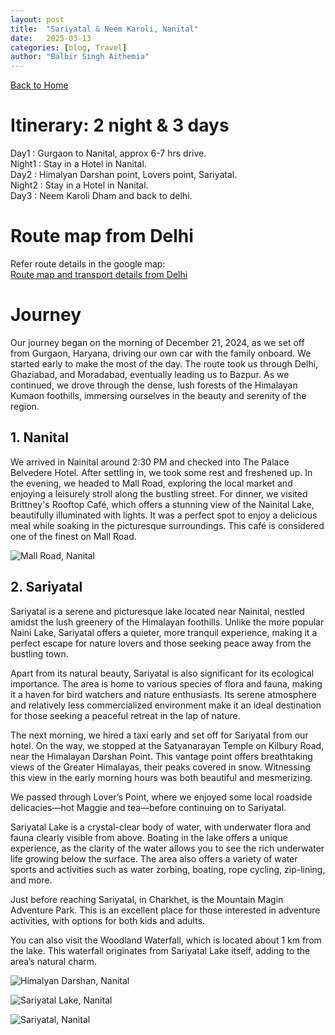 ```yaml
---
layout: post
title:  "Sariyatal & Neem Karoli, Nanital"
date:   2025-03-13
categories: [blog, Travel]
author: "Balbir Singh Aithemia"
---
```

[Back to Home](https://bsgh1107.github.io/)  


# **Itinerary: 2 night & 3 days**
Day1    : Gurgaon to Nanital, approx 6-7 hrs drive.   
Night1  : Stay in a Hotel in Nanital.  
Day2    : Himalyan Darshan point, Lovers point, Sariyatal.  
Night2  : Stay in a Hotel in Nanital.  
Day3    : Neem Karoli Dham and back to delhi.  
 
# **Route map from Delhi** 

Refer route details in the google map:  
[Route map and transport details from Delhi](https://www.google.com/maps/d/edit?mid=1o-pitHG1ZW724yb87mNDr3aLWwWUUuY&ll=28.93232780838213%2C78.29346499999998&z=9)


# **Journey**
Our journey began on the morning of December 21, 2024, as we set off from Gurgaon, Haryana, driving our own car with the family onboard. We started early to make the most of the day. The route took us through Delhi, Ghaziabad, and Moradabad, eventually leading us to Bazpur. As we continued, we drove through the dense, lush forests of the Himalayan Kumaon foothills, immersing ourselves in the beauty and serenity of the region.


## 1. Nanital
We arrived in Nainital around 2:30 PM and checked into The Palace Belvedere Hotel. After settling in, we took some rest and freshened up. In the evening, we headed to Mall Road, exploring the local market and enjoying a leisurely stroll along the bustling street. For dinner, we visited Brittney's Rooftop Café, which offers a stunning view of the Nainital Lake, beautifully illuminated with lights. It was a perfect spot to enjoy a delicious meal while soaking in the picturesque surroundings. This café is considered one of the finest on Mall Road.  

![Mall Road, Nanital](/assets/images/MallRoad.jpg)

## 2. Sariyatal
Sariyatal is a serene and picturesque lake located near Nainital, nestled amidst the lush greenery of the Himalayan foothills. Unlike the more popular Naini Lake, Sariyatal offers a quieter, more tranquil experience, making it a perfect escape for nature lovers and those seeking peace away from the bustling town.

Apart from its natural beauty, Sariyatal is also significant for its ecological importance. The area is home to various species of flora and fauna, making it a haven for bird watchers and nature enthusiasts. Its serene atmosphere and relatively less commercialized environment make it an ideal destination for those seeking a peaceful retreat in the lap of nature.

The next morning, we hired a taxi early and set off for Sariyatal from our hotel. On the way, we stopped at the Satyanarayan Temple on Kilbury Road, near the Himalayan Darshan Point. This vantage point offers breathtaking views of the Greater Himalayas, their peaks covered in snow. Witnessing this view in the early morning hours was both beautiful and mesmerizing.

We passed through Lover’s Point, where we enjoyed some local roadside delicacies—hot Maggie and tea—before continuing on to Sariyatal.

Sariyatal Lake is a crystal-clear body of water, with underwater flora and fauna clearly visible from above. Boating in the lake offers a unique experience, as the clarity of the water allows you to see the rich underwater life growing below the surface. The area also offers a variety of water sports and activities such as water zorbing, boating, rope cycling, zip-lining, and more.

Just before reaching Sariyatal, in Charkhet, is the Mountain Magin Adventure Park. This is an excellent place for those interested in adventure activities, with options for both kids and adults.

You can also visit the Woodland Waterfall, which is located about 1 km from the lake. This waterfall originates from Sariyatal Lake itself, adding to the area’s natural charm.  

![Himalyan Darshan, Nanital](/assets/images/HimalyanDarshan.jpg)  

![Sariyatal Lake, Nanital](/assets/images/SariyatalLake.jpg)  

![Sariyatal, Nanital](/assets/images/Sariyatal.jpg)

[jekyll-docs]: https://jekyllrb.com/docs/home
[jekyll-gh]:   https://github.com/jekyll/jekyll
[jekyll-talk]: https://talk.jekyllrb.com/
